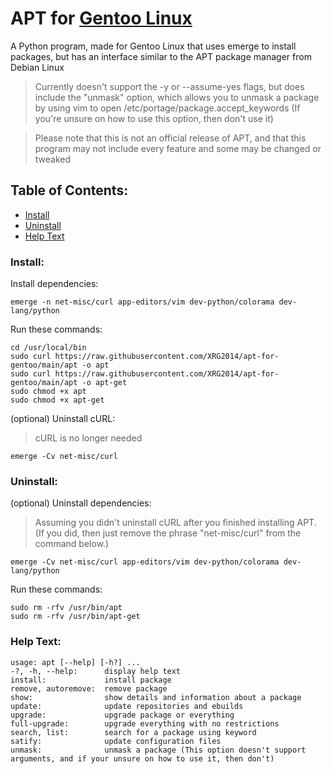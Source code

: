 # APT for [Gentoo Linux](https://gentoo.org/)
A Python program, made for Gentoo Linux that uses emerge to install packages, but has an interface similar to the APT package manager from Debian Linux

> Currently doesn't support the -y or --assume-yes flags, but does include the "unmask" option, which allows you to unmask a package by using vim to open /etc/portage/package.accept_keywords (If you're unsure on how to use this option, then don't use it) 

> Please note that this is not an official release of APT, and that this program may not include every feature and some may be changed or tweaked

## Table of Contents:

- [Install](/#install)
- [Uninstall](/#uninstall)
- [Help Text](/#help-text)

### Install:

Install dependencies:

```
emerge -n net-misc/curl app-editors/vim dev-python/colorama dev-lang/python
```

Run these commands:

```
cd /usr/local/bin
sudo curl https://raw.githubusercontent.com/XRG2014/apt-for-gentoo/main/apt -o apt
sudo curl https://raw.githubusercontent.com/XRG2014/apt-for-gentoo/main/apt -o apt-get
sudo chmod +x apt
sudo chmod +x apt-get
```

(optional) Uninstall cURL:

> cURL is no longer needed

```
emerge -Cv net-misc/curl
```

### Uninstall:

(optional) Uninstall dependencies:

> Assuming you didn't uninstall cURL after you finished installing APT. (If you did, then just remove the phrase "net-misc/curl" from the command below.) 

```
emerge -Cv net-misc/curl app-editors/vim dev-python/colorama dev-lang/python
```

Run these commands:

```
sudo rm -rfv /usr/bin/apt
sudo rm -rfv /usr/bin/apt-get
```

### Help Text:

```
usage: apt [--help] [-h?] ...
-?, -h, --help:      display help text
install:             install package
remove, autoremove:  remove package
show:                show details and information about a package
update:              update repositories and ebuilds
upgrade:             upgrade package or everything
full-upgrade:        upgrade everything with no restrictions
search, list:        search for a package using keyword
satify:              update configuration files
unmask:              unmask a package (This option doesn't support arguments, and if your unsure on how to use it, then don't)
```
